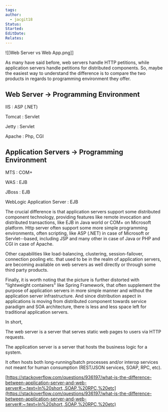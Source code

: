 ```yaml
---
tags: 
author:
  - jacgit18
Status: 
Started: 
EditDate: 
Relates:
---
```

![[Web Server vs Web App.png]]

As many have said before, web servers handle HTTP petitions, while application servers handle petitions for distributed components. So, maybe the easiest way to understand the difference is to compare the two products in regards to programming environment they offer. 

## Web Server -> Programming Environment 

IIS : ASP (.NET) 

Tomcat : Servlet 

Jetty : Servlet 

Apache : Php, CGI 

## Application Servers -> Programming Environment 

MTS : COM+ 

WAS : EJB 

JBoss : EJB 

WebLogic Application Server : EJB 

The crucial difference is that application servers support some distributed component technology, providing features like remote invocation and distributed transactions, like EJB in Java world or COM+ on Microsoft platform. Http server often support some more simple programming environments, often scripting, like ASP (.NET) in case of Microsoft or Servlet--based, including JSP and many other in case of Java or PHP and CGI in case of Apache. 

Other capabilities like load-balancing, clustering, session-failover, connection pooling etc. that used to be in the realm of application servers, are becoming available on web servers as well directly or through some third party products. 

Finally, it is worth noting that the picture is further distorted with "lightweight containers" like Spring Framework, that often supplement the purpose of application servers in more simple manner and without the application server infrastructure. And since distribution aspect in applications is moving from distributed component towards service paradigm and SOA architecture, there is less and less space left for traditional application servers. 

In short, 

The web server is a server that serves static web pages to users via HTTP requests. 

The application server is a server that hosts the business logic for a system. 

It often hosts both long-running/batch processes and/or interop services not meant for human consumption (REST/JSON services, SOAP, RPC, etc). 

[https://stackoverflow.com/questions/936197/what-is-the-difference-between-application-server-and-web-server#:~:text=In%20short,,SOAP,%20RPC,%20etc](https://stackoverflow.com/questions/936197/what-is-the-difference-between-application-server-and-web-server#:~:text=In%20short,,SOAP,%20RPC,%20etc)